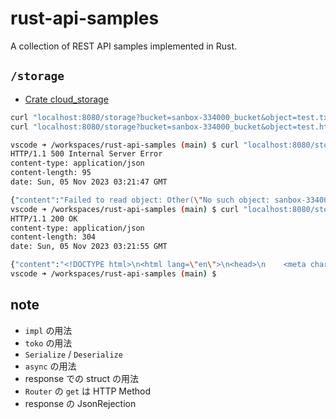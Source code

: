 # rust-api-samples
A collection of REST API samples implemented in Rust.

## `/storage`
- [Crate cloud_storage](https://docs.rs/cloud-storage/latest/cloud_storage/)

```bash
curl "localhost:8080/storage?bucket=sanbox-334000_bucket&object=test.txt" -i
curl "localhost:8080/storage?bucket=sanbox-334000_bucket&object=test.html" -i
```

```bash
vscode ➜ /workspaces/rust-api-samples (main) $ curl "localhost:8080/storage?bucket=sanbox-334000_bucket&object=test.txt" -i
HTTP/1.1 500 Internal Server Error
content-type: application/json
content-length: 95
date: Sun, 05 Nov 2023 03:21:47 GMT

{"content":"Failed to read object: Other(\"No such object: sanbox-334000_bucket/test.txt\")\n"}
vscode ➜ /workspaces/rust-api-samples (main) $ curl "localhost:8080/storage?bucket=sanbox-334000_bucket&object=test.html" -i
HTTP/1.1 200 OK
content-type: application/json
content-length: 304
date: Sun, 05 Nov 2023 03:21:55 GMT

{"content":"<!DOCTYPE html>\n<html lang=\"en\">\n<head>\n    <meta charset=\"UTF-8\">\n    <meta http-equiv=\"X-UA-Compatible\" content=\"IE=edge\">\n    <meta name=\"viewport\" content=\"width=device-width, initial-scale=1.0\">\n    <title>Document</title>\n</head>\n<body>\n    test\n</body>\n</html>"}
vscode ➜ /workspaces/rust-api-samples (main) $ 
```

## note
- `impl` の用法
- `toko` の用法
- `Serialize` / `Deserialize`
- `async` の用法
- response での struct の用法
- `Router` の `get` は HTTP Method
- response の JsonRejection
